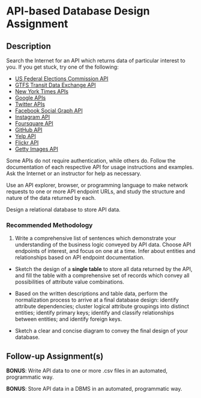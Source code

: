 # API-based Database Design Assignment

## Description

Search the Internet for an API which returns data of particular interest to you.
 If you get stuck, try one of the following:

 + [US Federal Elections Commission API](https://api.open.fec.gov/developers)
 + [GTFS Transit Data Exchange API](http://www.gtfs-data-exchange.com/api)
 + [New York Times APIs](http://developer.nytimes.com/docs)
 + [Google APIs](https://developers.google.com/apis-explorer/#p/)
 + [Twitter APIs](https://dev.twitter.com/rest/public)
 + [Facebook Social Graph API](https://developers.facebook.com/docs/graph-api)
 + [Instagram API](https://instagram.com/developer/endpoints/)
 + [Foursquare API](https://developer.foursquare.com/docs/)
 + [GitHub API](https://developer.github.com/v3/)
 + [Yelp API](https://www.yelp.com/developers/documentation/v2/overview)
 + [Flickr API](https://www.flickr.com/services/api/)
 + [Getty Images API](http://developers.gettyimages.com/en/)

Some APIs do not require authentication, while others do. Follow the documentation of each respective API for usage instructions and examples. Ask the Internet or an instructor for help as necessary.

Use an API explorer, browser, or programming language to make network requests to one or more API endpoint URLs, and study the structure and nature of the data returned by each.

Design a relational database to store API data.

### Recommended Methodology

1. Write a comprehensive list of sentences which demonstrate your understanding of the business logic conveyed by API data. Choose API endpoints of interest, and focus on one at a time. Infer about entities and relationships based on API endpoint documentation.

+ Sketch the design of a **single table** to store all data returned by the API, and fill the table with a comprehensive set of records which convey all possibilities of attribute value combinations.

+ Based on the written descriptions and table data, perform the normalization process to arrive at a final database design: identify attribute dependencies; cluster logical attribute groupings into distinct entities; identify primary keys; identify and classify relationships between entities; and identify foreign keys.

+ Sketch a clear and concise diagram to convey the final design of your database.

## Follow-up Assignment(s)

**BONUS**: Write API data to one or more .csv files in an automated, programmatic way.

**BONUS**: Store API data in a DBMS in an automated, programmatic way.
